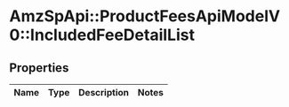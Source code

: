 # AmzSpApi::ProductFeesApiModelV0::IncludedFeeDetailList

## Properties
Name | Type | Description | Notes
------------ | ------------- | ------------- | -------------


